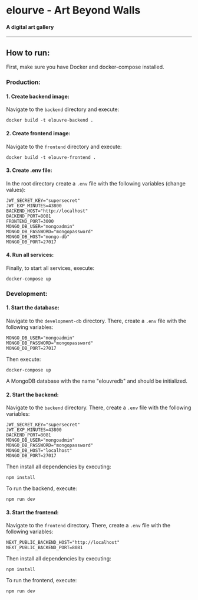 # elourve - Art Beyond Walls
#### A digital art gallery

---

## How to run:
First, make sure you have Docker and docker-compose installed.

### Production:

#### 1. Create backend image:
Navigate to the ``backend`` directory and execute:
```
docker build -t elouvre-backend .
```

#### 2. Create frontend image:
Navigate to the ``frontend`` directory and execute:
```
docker build -t elouvre-frontend .
```

#### 3. Create .env file:
In the root directory create a ``.env`` file with the following variables (change values):
```config
JWT_SECRET_KEY="supersecret"
JWT_EXP_MINUTES=43800
BACKEND_HOST="http://localhost"
BACKEND_PORT=8081
FRONTEND_PORT=3000
MONGO_DB_USER="mongoadmin"
MONGO_DB_PASSWORD="mongopassword"
MONGO_DB_HOST="mongo-db"
MONGO_DB_PORT=27017
```

#### 4. Run all services:
Finally, to start all services, execute:
```
docker-compose up
```

### Development:

#### 1. Start the database:
Navigate to the ``development-db`` directory. There, create a ``.env`` file with the following variables:
```config
MONGO_DB_USER="mongoadmin"
MONGO_DB_PASSWORD="mongopassword"
MONGO_DB_PORT=27017
```

Then execute:
```
docker-compose up
```

A MongoDB database with the name "elouvredb" and should be initialized.


#### 2. Start the backend:
Navigate to the ``backend`` directory. There, create a ``.env`` file with the following variables:
```config
JWT_SECRET_KEY="supersecret"
JWT_EXP_MINUTES=43800
BACKEND_PORT=8081
MONGO_DB_USER="mongoadmin"
MONGO_DB_PASSWORD="mongopassword"
MONGO_DB_HOST="localhost"
MONGO_DB_PORT=27017
```

Then install all dependencies by executing:
```
npm install
```

To run the backend, execute:
```
npm run dev
```

#### 3. Start the frontend:
Navigate to the ``frontend`` directory. There, create a ``.env`` file with the following variables:
```config
NEXT_PUBLIC_BACKEND_HOST="http://localhost"
NEXT_PUBLIC_BACKEND_PORT=8081
```

Then install all dependencies by executing:
```
npm install
```

To run the frontend, execute:
```
npm run dev
```